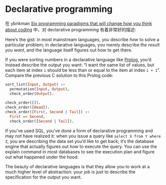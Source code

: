 # Declarative programming

在 ybrikman [Six programming paradigms that will change how you think about coding](https://www.ybrikman.com/writing/2014/04/09/six-programming-paradigms-that-will/) 中，对 declarative programming 有着非常好的描述:

Here’s the gist: in most mainstream languages, you describe *how* to solve a particular problem; in declarative languages, you merely describe *the result you want*, and the language itself figures out how to get there.

If you were sorting numbers in a declarative language like [Prolog](https://en.wikipedia.org/wiki/Prolog), you’d instead describe the output you want: “I want the same list of values, but each item at index `i` should be less than or equal to the item at index `i + 1`”. Compare the previous C solution to this Prolog code:

```prolog
sort_list(Input, Output) :-
  permutation(Input, Output),
  check_order(Output).
  
check_order([]).
check_order([Head]).
check_order([First, Second | Tail]) :-
  First =< Second,
  check_order([Second | Tail]).
```

If you’ve used SQL, you’ve done a form of declarative programming and may not have realized it: when you issue a query like `select X from Y where Z`, you are describing the data set you’d like to get back; it’s the database engine that actually figures out *how* to execute the query. You can use the explain command in most databases to see the execution plan and figure out what happened under the hood.

The beauty of declarative languages is that they allow you to work at a much higher level of abstraction: your job is just to describe the specification for the output you want. 